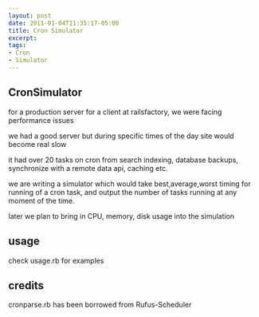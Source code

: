 ```yaml
---
layout: post
date: 2011-01-04T11:35:17-05:00
title: Cron Simulator
excerpt: 
tags:
- Cron
- Simulator
---
```


## CronSimulator ##

for a production server for a client at railsfactory, we were facing performance issues 

we had a good server but during specific times of the day site would become real slow

it had over 20 tasks on cron from search indexing, database backups, synchronize with a remote data api, caching etc.

we are writing a simulator which would take best,average,worst timing for running of a cron task, and output the number of tasks running at any moment of the time.

later we plan to bring in CPU, memory, disk usage into the simulation

usage
-----

check usage.rb for examples

credits
-------

cronparse.rb has been borrowed from Rufus-Scheduler